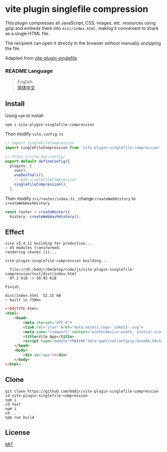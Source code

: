 # vite plugin singlefile compression

This plugin compresses all JavaScript, CSS, images, etc. resources using gzip and embeds them into `dist/index.html`, making it convenient to share as a single HTML file.

The recipient can open it directly in the browser without manually unzipping the file.

Adapted from [vite-plugin-singlefile](https://www.npmjs.com/package/vite-plugin-singlefile)

### README Language

> English  
> [简体中文](README-zh-CN.md)

## Install

Using `npm` to install

```
npm i vite-plugin-singlefile-compression
```

Then modify `vite.config.ts`

```ts
// Import singleFileCompression
import singleFileCompression from 'vite-plugin-singlefile-compression'

// https://vite.dev/config/
export default defineConfig({
  plugins: [
    vue(),
    vueDevTools(),
    // Add singleFileCompression
    singleFileCompression(),
  ],
```

Then modify `src/router/index.ts` , change `createWebHistory` to `createWebHashHistory`

```ts
const router = createRouter({
  history: createWebHashHistory(),
```

## Effect

```
vite v5.4.11 building for production...
✓ 45 modules transformed.
rendering chunks (1)...

vite-plugin-singlefile-compression building...

  file:///D:/bddjr/Desktop/code/js/vite-plugin-singlefile-compression/test/dist/index.html
  97.2 KiB -> 50.93 KiB

Finish.

dist/index.html  52.15 kB
✓ built in 758ms
```

```html
<!DOCTYPE html>
<html>
    <head>
        <meta charset="UTF-8">
        <link rel="icon" href="data:assets,logo-_cUAdIX-.svg">
        <meta name="viewport" content="width=device-width, initial-scale=1.0">
        <title>Vite App</title>
        <script type="module">fetch("data:application/gzip;base64,H4sIAAAA******T5qJhAEA").then((e=>e.blob())).then((e=>new Response(e.stream().pipeThrough(new DecompressionStream("gzip")),{headers:{"Content-Type":"text/javascript"}}).blob())).then((e=>import(e=URL.createObjectURL(e)).finally((()=>URL.revokeObjectURL(e)))));</script>
    </head>
    <body>
        <div id="app"></div>
    </body>
</html>
```

## Clone

```
git clone https://github.com/bddjr/vite-plugin-singlefile-compression
cd vite-plugin-singlefile-compression
npm i
cd test
npm i
cd ..
npm run build
```

## License

[MIT](LICENSE.txt)
